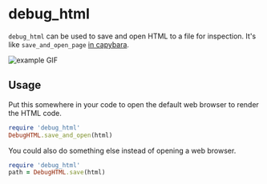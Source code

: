 # debug_html
`debug_html` can be used to save and open HTML to a file for inspection. It's like `save_and_open_page` [in capybara](http://www.rubydoc.info/github/jnicklas/capybara/Capybara%2FSession%3Asave_and_open_page).

![example GIF](https://cloud.githubusercontent.com/assets/1312973/18166690/dcddffb4-704c-11e6-85a0-cd7c6258dc00.gif)

## Usage
Put this somewhere in your code to open the default web browser to render the HTML code.
``` ruby
require 'debug_html'
DebugHTML.save_and_open(html)
```

You could also do something else instead of opening a web browser.
``` ruby
require 'debug_html'
path = DebugHTML.save(html)
```
